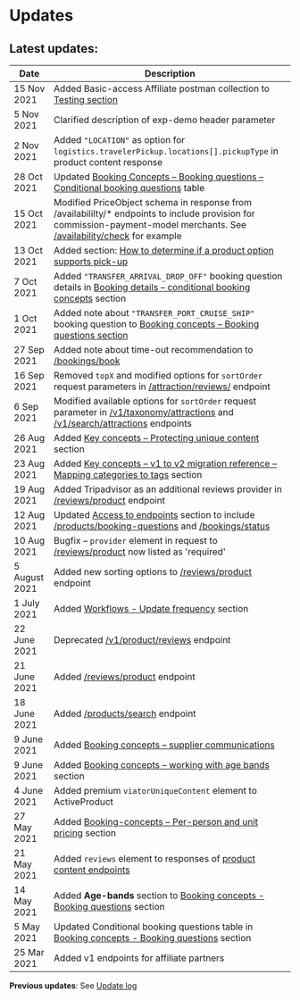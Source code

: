 # Updates

## Latest updates: 

| Date | Description |
|------|-------------|
| 15 Nov 2021 | Added Basic-access Affiliate postman collection to [Testing section](../testing) |
| 5 Nov 2021 | Clarified description of exp-demo header parameter |
| 2 Nov 2021 | Added `"LOCATION"` as option for `logistics.travelerPickup.locations[].pickupType` in product content response |
| 28 Oct 2021 | Updated [Booking Concepts – Booking questions – Conditional booking questions](../booking-concepts/booking-questions#conditional-booking-questions) table |
| 15 Oct 2021 | Modified PriceObject schema in response from /availabililty/* endpoints to include provision for commission-payment-model merchants. See [/availability/check](../../../openapi/reference/operation/availabilityCheck) for example |
| 13 Oct 2021 | Added section: [How to determine if a product option supports pick-up](../booking-concepts/booking-questions) |
| 7 Oct 2021 | Added `"TRANSFER_ARRIVAL_DROP_OFF"` booking question details in [Booking details – conditional booking concepts](../booking-concepts/booking-questions) section |
| 1 Oct 2021 | Added note about `"TRANSFER_PORT_CRUISE_SHIP"` booking question to [Booking concepts – Booking questions section](../booking-concepts/booking-questions) |
| 27 Sep 2021 | Added note about time-out recommendation to [/bookings/book](../../../openapi/reference/operation/bookingsBook) |
| 16 Sep 2021 | Removed `topX` and modified options for `sortOrder` request parameters in [/attraction/reviews/](../../../openapi/reference/operation/v1AttractionReviews) endpoint |
| 6 Sep 2021 | Modified available options for `sortOrder` request parameter in [/v1/taxonomy/attractions](../../../openapi/reference/operation/v1TaxonomyAttractions) and [/v1/search/attractions](../../../openapi/reference/operation/v1SearchAttractions) endpoints |
| 26 Aug 2021 | Added [Key concepts – Protecting unique content](../key-concepts/protecting-unique-content) section |
| 23 Aug 2021 | Added [Key concepts – v1 to v2 migration reference – Mapping categories to tags](../key-concepts/v1-to-v2-migration-reference) section |
| 19 Aug 2021 | Added Tripadvisor as an additional reviews provider in [/reviews/product](#operation/reviewsProduct) endpoint |
| 12 Aug 2021 | Updated [Access to endpoints](../Access-to-endpoints) section to include [/products/booking-questions](../../../openapi/reference/operation/productsBookingQuestions) and [/bookings/status](#operation/bookingsStatus) |
| 10 Aug 2021 | Bugfix – `provider` element in request to [/reviews/product](../../../openapi/reference/operation/reviewsProduct) now listed as 'required' |
| 5 August 2021 | Added new sorting options to [/reviews/product](../../../openapi/reference/operation/reviewsProduct) endpoint |
| 1 July 2021 | Added [Workflows - Update frequency](../workflows/update-frequency) section |
| 22 June 2021 | Deprecated [/v1/product/reviews](../../../openapi/reference/operation/v1ProductReviews) endpoint |
| 21 June 2021 | Added [/reviews/product](../../../openapi/reference/operation/reviewsProduct) endpoint |
| 18 June 2021 | Added [/products/search](../../../openapi/reference/operation/productsSearch) endpoint |
| 9 June 2021 | Added [Booking concepts – supplier communications](../booking-concepts/supplier-communications)
| 9 June 2021 | Added [Booking concepts – working with age bands](../booking-concepts/working-with-age-bands) section |
| 4 June 2021 | Added premium `viatorUniqueContent` element to ActiveProduct |
| 27 May 2021 | Added [Booking-concepts – Per-person and unit pricing](../booking-concepts/per-person-and-unit-pricing) section | 
| 21 May 2021 | Added `reviews` element to responses of [product content endpoints](../key-concepts/content-ingestion-endpoints) |
| 14 May 2021 | Added **Age-bands** section to [Booking concepts - Booking questions](../booking-concepts/booking-questions) section |
| 5 May 2021 | Updated Conditional booking questions table in [Booking concepts - Booking questions](../booking-concepts/booking-questions) section |
| 25 Mar 2021 | Added v1 endpoints for affiliate partners |

**Previous updates**: See [Update log](../appendices/update-log)